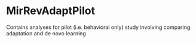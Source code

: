 # MirRevAdaptPilot

Contains analyses for pilot (i.e. behavioral only) study involving comparing adaptation and de novo learning
